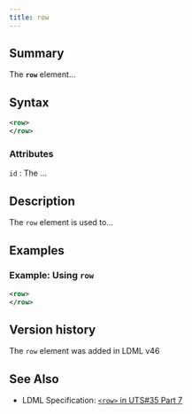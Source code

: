 ```yaml
---
title: row
---
```


## Summary

The **`row`** element…

## Syntax

```xml
<row>
</row>
```

### Attributes

`id`
:   The …

## Description

The `row` element is used to…

## Examples

### Example: Using `row`

```xml
<row>
</row>
```

## Version history

The `row` element was added in LDML v46

<!-- ## See also

- … -->

## See Also

- LDML Specification: [`<row>` in UTS#35 Part 7][tr35-element-row]

[tr35-element-row]: https://www.unicode.org/reports/tr35/tr35-keyboards.html#element-row

